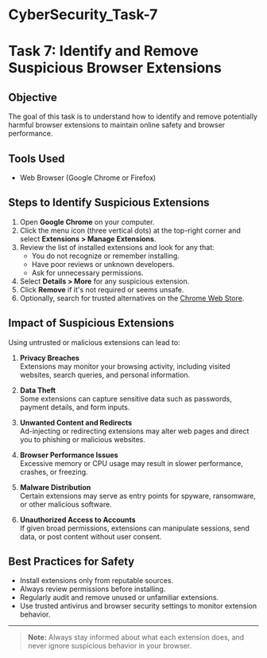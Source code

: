 # CyberSecurity_Task-7

# Task 7: Identify and Remove Suspicious Browser Extensions

## Objective
The goal of this task is to understand how to identify and remove potentially harmful browser extensions to maintain online safety and browser performance.

## Tools Used
- Web Browser (Google Chrome or Firefox)

## Steps to Identify Suspicious Extensions

1. Open **Google Chrome** on your computer.
2. Click the menu icon (three vertical dots) at the top-right corner and select **Extensions > Manage Extensions**.
3. Review the list of installed extensions and look for any that:
   - You do not recognize or remember installing.
   - Have poor reviews or unknown developers.
   - Ask for unnecessary permissions.
4. Select **Details > More** for any suspicious extension.
5. Click **Remove** if it's not required or seems unsafe.
6. Optionally, search for trusted alternatives on the [Chrome Web Store](https://chrome.google.com/webstore).

## Impact of Suspicious Extensions

Using untrusted or malicious extensions can lead to:

1. **Privacy Breaches**  
   Extensions may monitor your browsing activity, including visited websites, search queries, and personal information.

2. **Data Theft**  
   Some extensions can capture sensitive data such as passwords, payment details, and form inputs.

3. **Unwanted Content and Redirects**  
   Ad-injecting or redirecting extensions may alter web pages and direct you to phishing or malicious websites.

4. **Browser Performance Issues**  
   Excessive memory or CPU usage may result in slower performance, crashes, or freezing.

5. **Malware Distribution**  
   Certain extensions may serve as entry points for spyware, ransomware, or other malicious software.

6. **Unauthorized Access to Accounts**  
   If given broad permissions, extensions can manipulate sessions, send data, or post content without user consent.

## Best Practices for Safety

- Install extensions only from reputable sources.
- Always review permissions before installing.
- Regularly audit and remove unused or unfamiliar extensions.
- Use trusted antivirus and browser security settings to monitor extension behavior.

---

> **Note:** Always stay informed about what each extension does, and never ignore suspicious behavior in your browser.
